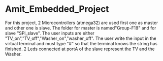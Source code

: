 # Amit_Embedded_Project
For this project, 2 Microcontrollers (atmega32) are used first one as master and other one is slave.
The folder for master is named"Group-F18" and for slave "SPI_slave".
The user inputs are either "TV_on","TV_off","Washer_on","washer_off". 
The user write the input in the virtual terminal and must type "#" so that the terminal knows the string has finished.
2 Leds connected at portA of the slave represent the TV and the Washer.
